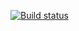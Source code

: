 [![Build status](https://ci.appveyor.com/api/projects/status/ahhjp5swvfqri69a?svg=true)](https://ci.appveyor.com/project/OlyaMa/map-container)